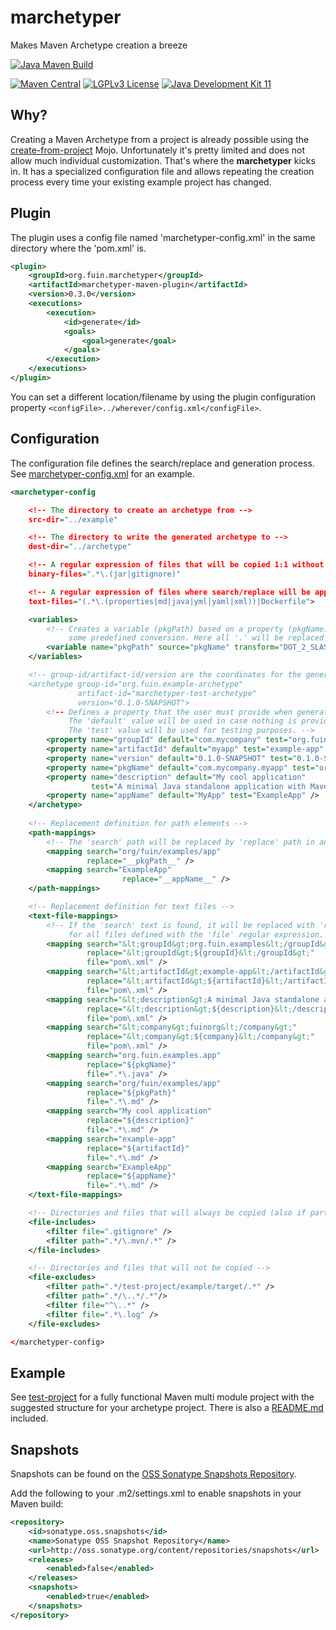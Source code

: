 # marchetyper
Makes Maven Archetype creation a breeze

[![Java Maven Build](https://github.com/fuinorg/marchetyper/actions/workflows/maven.yml/badge.svg)](https://github.com/fuinorg/marchetyper/actions/workflows/maven.yml)

[![Maven Central](https://maven-badges.herokuapp.com/maven-central/org.fuin/marchetyper/badge.svg)](https://maven-badges.herokuapp.com/maven-central/org.fuin/marchetyper/)
[![LGPLv3 License](http://img.shields.io/badge/license-LGPLv3-blue.svg)](https://www.gnu.org/licenses/lgpl.html)
[![Java Development Kit 11](https://img.shields.io/badge/JDK-11-green.svg)](https://openjdk.java.net/projects/jdk/11/)

## Why?
Creating a Maven Archetype from a project is already possible using the [create-from-project](https://maven.apache.org/archetype/maven-archetype-plugin/create-from-project-mojo.html) Mojo. Unfortunately it's pretty limited and does not allow much individual customization. That's where the **marchetyper** kicks in. It has a specialized configuration file and allows repeating the creation process every time your existing example project has changed.

## Plugin
The plugin uses a config file named 'marchetyper-config.xml' in the same directory where the 'pom.xml' is.

```xml
<plugin>
    <groupId>org.fuin.marchetyper</groupId>
    <artifactId>marchetyper-maven-plugin</artifactId>
    <version>0.3.0</version>
    <executions>
        <execution>
            <id>generate</id>
            <goals>
                <goal>generate</goal>
            </goals>
        </execution>
    </executions>
</plugin>
```
You can set a different location/filename by using the plugin configuration property `<configFile>../wherever/config.xml</configFile>`.


## Configuration
The configuration file defines the search/replace and generation process. See [marchetyper-config.xml](test/src/test/resources/test-project/marchetyper-config.xml) for an example.

```xml
<marchetyper-config 

    <!-- The directory to create an archetype from -->
    src-dir="../example" 

    <!-- The directory to write the generated archetype to -->
    dest-dir="../archetype"

    <!-- A regular expression of files that will be copied 1:1 without change -->
    binary-files=".*\.(jar|gitignore)"

    <!-- A regular expression of files where search/replace will be applied -->
    text-files="(.*\.(properties|md|java|yml|yaml|xml))|Dockerfile">

    <variables>
        <!-- Creates a variable (pkgPath) based on a property (pkgName) and executes
             some predefined conversion. Here all '.' will be replaced by '/'. -->
        <variable name="pkgPath" source="pkgName" transform="DOT_2_SLASH" />
    </variables>

    <!-- group-id/artifact-id/version are the coordinates for the generated archetype.
    <archetype group-id="org.fuin.example-archetype" 
               artifact-id="marchetyper-test-archetype" 
               version="0.1.0-SNAPSHOT">
        <!-- Defines a property that the user must provide when generating a project from the archetype.
             The 'default' value will be used in case nothing is provided.
             The 'test' value will be used for testing purposes. -->
        <property name="groupId" default="com.mycompany" test="org.fuin.examples" />
        <property name="artifactId" default="myapp" test="example-app" />
        <property name="version" default="0.1.0-SNAPSHOT" test="0.1.0-SNAPSHOT" />
        <property name="pkgName" default="com.mycompany.myapp" test="org.fuin.examples.app" />
        <property name="description" default="My cool application" 
                  test="A minimal Java standalone application with Maven build" />
        <property name="appName" default="MyApp" test="ExampleApp" />
    </archetype>
     
    <!-- Replacement definition for path elements -->
    <path-mappings>
        <!-- The 'search' path will be replaced by 'replace' path in any path of a copied file. -->
        <mapping search="org/fuin/examples/app" 
                 replace="__pkgPath__" />
        <mapping search="ExampleApp" 
                         replace="__appName__" />
    </path-mappings>

    <!-- Replacement definition for text files -->
    <text-file-mappings>
        <!-- If the 'search' text is found, it will be replaced with 'replace' text 
             for all files defined with the 'file' regular expression. -->
        <mapping search="&lt;groupId&gt;org.fuin.examples&lt;/groupId&gt;" 
                 replace="&lt;groupId&gt;${groupId}&lt;/groupId&gt;" 
                 file="pom\.xml" />
        <mapping search="&lt;artifactId&gt;example-app&lt;/artifactId&gt;" 
                 replace="&lt;artifactId&gt;${artifactId}&lt;/artifactId&gt;" 
                 file="pom\.xml" />
        <mapping search="&lt;description&gt;A minimal Java standalone application with Maven build&lt;/description&gt;" 
                 replace="&lt;description&gt;${description}&lt;/description&gt;" 
                 file="pom\.xml" />
        <mapping search="&lt;company&gt;fuinorg&lt;/company&gt;" 
                 replace="&lt;company&gt;${company}&lt;/company&gt;" 
                 file="pom\.xml" />
        <mapping search="org.fuin.examples.app" 
                 replace="${pkgName}"
                 file=".*\.java" />
        <mapping search="org/fuin/examples/app" 
                 replace="${pkgPath}" 
                 file=".*\.md" />
        <mapping search="My cool application" 
                 replace="${description}" 
                 file=".*\.md" />
        <mapping search="example-app"
                 replace="${artifactId}"
                 file=".*\.md" />        
        <mapping search="ExampleApp"
                 replace="${appName}"
                 file=".*\.md" />        
    </text-file-mappings>

    <!-- Directories and files that will always be copied (also if part of 'file-excludes') -->
    <file-includes>
        <filter file=".gitignore" />
        <filter path=".*/\.mvn/.*" />
    </file-includes>

    <!-- Directories and files that will not be copied -->
    <file-excludes>
        <filter path=".*/test-project/example/target/.*" />
        <filter path=".*/\..*/.*"/>
        <filter file="^\..*" />
        <filter file=".*\.log" />
    </file-excludes>

</marchetyper-config>
```


## Example
See [test-project](test/src/test/resources/test-project) for a fully functional Maven multi module project with the suggested structure for your archetype project. 
There is also a [README.md](test/src/test/resources/test-project/README.md) included.

## Snapshots

Snapshots can be found on the [OSS Sonatype Snapshots Repository](http://oss.sonatype.org/content/repositories/snapshots/org/fuin "Snapshot Repository"). 

Add the following to your .m2/settings.xml to enable snapshots in your Maven build:

```xml
<repository>
    <id>sonatype.oss.snapshots</id>
    <name>Sonatype OSS Snapshot Repository</name>
    <url>http://oss.sonatype.org/content/repositories/snapshots</url>
    <releases>
        <enabled>false</enabled>
    </releases>
    <snapshots>
        <enabled>true</enabled>
    </snapshots>
</repository>
```
